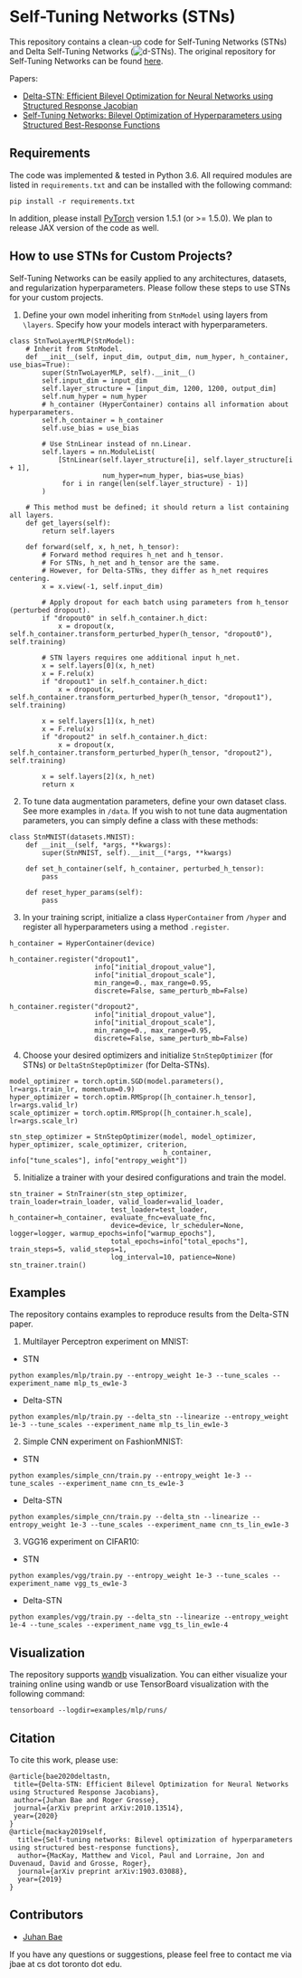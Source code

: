 # Self-Tuning Networks (STNs)
This repository contains a clean-up code for Self-Tuning Networks (STNs) and Delta Self-Tuning Networks (![d]-STNs). 
The original repository for Self-Tuning Networks can be found [here](https://github.com/asteroidhouse/self-tuning-networks).

Papers: 
- [Delta-STN: Efficient Bilevel Optimization for Neural Networks using Structured Response Jacobian](https://arxiv.org/abs/2010.13514)
- [Self-Tuning Networks: Bilevel Optimization of Hyperparameters using Structured Best-Response Functions](https://arxiv.org/abs/1903.03088)

## Requirements
The code was implemented & tested in Python 3.6. All required modules are listed in `requirements.txt` and can be installed with the following command:
```
pip install -r requirements.txt
```
In addition, please install [PyTorch](https://pytorch.org/) version 1.5.1 (or >= 1.5.0). We plan to release JAX version of the code as well.

## How to use STNs for Custom Projects?
Self-Tuning Networks can be easily applied to any architectures, datasets, and regularization hyperparameters. Please follow these steps to use STNs for your custom projects.

1. Define your own model inheriting from `StnModel` using layers from `\layers`. Specify how your models interact with hyperparameters. 
```
class StnTwoLayerMLP(StnModel):
    # Inherit from StnModel.
    def __init__(self, input_dim, output_dim, num_hyper, h_container, use_bias=True):
        super(StnTwoLayerMLP, self).__init__()
        self.input_dim = input_dim
        self.layer_structure = [input_dim, 1200, 1200, output_dim]
        self.num_hyper = num_hyper
        # h_container (HyperContainer) contains all information about hyperparameters.
        self.h_container = h_container
        self.use_bias = use_bias

        # Use StnLinear instead of nn.Linear.
        self.layers = nn.ModuleList(
            [StnLinear(self.layer_structure[i], self.layer_structure[i + 1],
                       num_hyper=num_hyper, bias=use_bias)
             for i in range(len(self.layer_structure) - 1)]
        )
    
    # This method must be defined; it should return a list containing all layers.
    def get_layers(self):
        return self.layers

    def forward(self, x, h_net, h_tensor):
        # Forward method requires h_net and h_tensor.
        # For STNs, h_net and h_tensor are the same. 
        # However, for Delta-STNs, they differ as h_net requires centering.
        x = x.view(-1, self.input_dim)
        
        # Apply dropout for each batch using parameters from h_tensor (perturbed dropout).
        if "dropout0" in self.h_container.h_dict:
            x = dropout(x, self.h_container.transform_perturbed_hyper(h_tensor, "dropout0"), self.training)

        # STN layers requires one additional input h_net.
        x = self.layers[0](x, h_net)
        x = F.relu(x)
        if "dropout1" in self.h_container.h_dict:
            x = dropout(x, self.h_container.transform_perturbed_hyper(h_tensor, "dropout1"), self.training)

        x = self.layers[1](x, h_net)
        x = F.relu(x)
        if "dropout2" in self.h_container.h_dict:
            x = dropout(x, self.h_container.transform_perturbed_hyper(h_tensor, "dropout2"), self.training)

        x = self.layers[2](x, h_net)
        return x
```
2. To tune data augmentation parameters, define your own dataset class. See more examples in `/data`. If you wish to not tune data augmentation parameters, you can simply define a class with these methods:
```
class StnMNIST(datasets.MNIST):
    def __init__(self, *args, **kwargs):
        super(StnMNIST, self).__init__(*args, **kwargs)

    def set_h_container(self, h_container, perturbed_h_tensor):
        pass

    def reset_hyper_params(self):
        pass
```
3. In your training script, initialize a class `HyperContainer` from `/hyper` and register all hyperparameters using a method `.register`.
```
h_container = HyperContainer(device)

h_container.register("dropout1",
                     info["initial_dropout_value"],
                     info["initial_dropout_scale"],
                     min_range=0., max_range=0.95,
                     discrete=False, same_perturb_mb=False)

h_container.register("dropout2",
                     info["initial_dropout_value"],
                     info["initial_dropout_scale"],
                     min_range=0., max_range=0.95,
                     discrete=False, same_perturb_mb=False)
```

4. Choose your desired optimizers and initialize `StnStepOptimizer` (for STNs) or `DeltaStnStepOptimizer` (for Delta-STNs).
```
model_optimizer = torch.optim.SGD(model.parameters(), lr=args.train_lr, momentum=0.9)
hyper_optimizer = torch.optim.RMSprop([h_container.h_tensor], lr=args.valid_lr)
scale_optimizer = torch.optim.RMSprop([h_container.h_scale], lr=args.scale_lr)

stn_step_optimizer = StnStepOptimizer(model, model_optimizer, hyper_optimizer, scale_optimizer, criterion,
                                      h_container, info["tune_scales"], info["entropy_weight"])
```
5. Initialize a trainer with your desired configurations and train the model.
```
stn_trainer = StnTrainer(stn_step_optimizer, train_loader=train_loader, valid_loader=valid_loader,
                         test_loader=test_loader, h_container=h_container, evaluate_fnc=evaluate_fnc,
                         device=device, lr_scheduler=None, logger=logger, warmup_epochs=info["warmup_epochs"],
                         total_epochs=info["total_epochs"], train_steps=5, valid_steps=1,
                         log_interval=10, patience=None)
stn_trainer.train()
```

## Examples
The repository contains examples to reproduce results from the Delta-STN paper.

1. Multilayer Perceptron experiment on MNIST:
- STN
```
python examples/mlp/train.py --entropy_weight 1e-3 --tune_scales --experiment_name mlp_ts_ew1e-3
```
- Delta-STN
```
python examples/mlp/train.py --delta_stn --linearize --entropy_weight 1e-3 --tune_scales --experiment_name mlp_ts_lin_ew1e-3
```
2. Simple CNN experiment on FashionMNIST: 
- STN
```
python examples/simple_cnn/train.py --entropy_weight 1e-3 --tune_scales --experiment_name cnn_ts_ew1e-3
```
- Delta-STN
```
python examples/simple_cnn/train.py --delta_stn --linearize --entropy_weight 1e-3 --tune_scales --experiment_name cnn_ts_lin_ew1e-3
```
3. VGG16 experiment on CIFAR10: 
- STN
```
python examples/vgg/train.py --entropy_weight 1e-3 --tune_scales --experiment_name vgg_ts_ew1e-3
```
- Delta-STN
```
python examples/vgg/train.py --delta_stn --linearize --entropy_weight 1e-4 --tune_scales --experiment_name vgg_ts_lin_ew1e-4
```

## Visualization
The repository supports [wandb](https://www.wandb.com/) visualization. You can either visualize your training online using wandb or use TensorBoard visualization with the following command:
```
tensorboard --logdir=examples/mlp/runs/
```

## Citation
To cite this work, please use:
```
@article{bae2020deltastn,
 title={Delta-STN: Efficient Bilevel Optimization for Neural Networks using Structured Response Jacobians}, 
 author={Juhan Bae and Roger Grosse},
 journal={arXiv preprint arXiv:2010.13514},
 year={2020}
}
@article{mackay2019self,
  title={Self-tuning networks: Bilevel optimization of hyperparameters using structured best-response functions},
  author={MacKay, Matthew and Vicol, Paul and Lorraine, Jon and Duvenaud, David and Grosse, Roger},
  journal={arXiv preprint arXiv:1903.03088},
  year={2019}
}
```

## Contributors
- [Juhan Bae](https://github.com/pomonam)

If you have any questions or suggestions, please feel free to contact me via jbae at cs dot toronto dot edu.

[d]: http://chart.apis.google.com/chart?cht=tx&chl=\Delta

